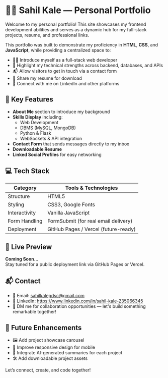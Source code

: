 # 👨‍💻 Sahil Kale — Personal Portfolio

Welcome to my personal portfolio! This site showcases my frontend development abilities and serves as a dynamic hub for my full-stack projects, resume, and professional links.

This portfolio was built to demonstrate my proficiency in **HTML**, **CSS**, and **JavaScript**, while providing a centralized space to:

- 🧑‍💼 Introduce myself as a full-stack web developer
- 🧠 Highlight my technical strengths across backend, databases, and APIs
- 📬 Allow visitors to get in touch via a contact form
- 📄 Share my resume for download
- 🔗 Connect with me on LinkedIn and other platforms


## 💼 Key Features

- **About Me** section to introduce my background
- **Skills Display** including:
  - Web Development
  - DBMS (MySQL, MongoDB)
  - Python & Flask
  - WebSockets & API integration
- **Contact Form** that sends messages directly to my inbox
- **Downloadable Resume**
- **Linked Social Profiles** for easy networking

## 💻 Tech Stack

| Category         | Tools & Technologies                  |
|------------------|----------------------------------------|
| Structure        | HTML5                                  |
| Styling          | CSS3, Google Fonts                     |
| Interactivity    | Vanilla JavaScript                     |
| Form Handling    | FormSubmit (for real email delivery)   |
| Deployment       | GitHub Pages / Vercel (future-ready)   |


## 🔗 Live Preview

**Coming Soon...**  
Stay tuned for a public deployment link via GitHub Pages or Vercel.


## 📬 Contact

- 📧 Email: sahilkalegdsc@gmail.com
- 🔗 LinkedIn: https://www.linkedin.com/in/sahil-kale-235066345
- 🤝 DM me for collaboration opportunities — let's build something remarkable together!


## 🚀 Future Enhancements

- 🖼️ Add project showcase carousel
- 🎨 Improve responsive design for mobile
- 🧠 Integrate AI-generated summaries for each project
- 🛠 Add downloadable project assets

Let’s connect, create, and code together!
